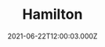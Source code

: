 ---
title: "Hamilton"
year: 2020
date: 2021-06-22T12:00:03.000Z
permalink: /almanac/movies/2021-06-22-hamilton/index.html
link: https://letterboxd.com/rknightuk/film/hamilton-2020/3/
rating: 3
tmdbid: 556574
---
